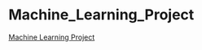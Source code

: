 # Machine_Learning_Project
[Machine Learning Project](https://github.com/QiangWANGWQ/Machine_Learning_Project/blob/master/cactus_ml.ipynb)
